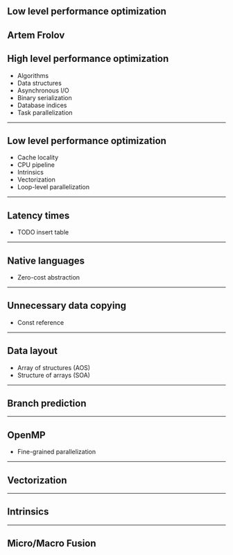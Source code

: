 ## Low level performance optimization
Artem Frolov
---
## High level performance optimization
* Algorithms
* Data structures
* Asynchronous I/O
* Binary serialization
* Database indices
* Task parallelization
---
## Low level performance optimization
* Cache locality
* CPU pipeline
* Intrinsics
* Vectorization
* Loop-level parallelization
---
## Latency times
* TODO insert table
---
## Native languages
* Zero-cost abstraction
---
## Unnecessary data copying
* Const reference
---
## Data layout
* Array of structures (AOS)
* Structure of arrays (SOA)
---
## Branch prediction
---
## OpenMP
* Fine-grained parallelization
---
## Vectorization
---
## Intrinsics
---
## Micro/Macro Fusion